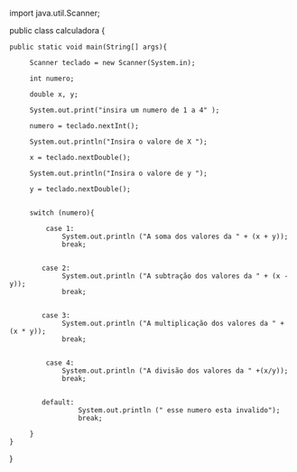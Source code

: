 import java.util.Scanner;

public class calculadora {

    public static void main(String[] args){
    
         Scanner teclado = new Scanner(System.in);
         
         int numero; 
         
         double x, y;
         
         System.out.print("insira um numero de 1 a 4" );
         
         numero = teclado.nextInt();
         
         System.out.println("Insira o valore de X ");
         
         x = teclado.nextDouble();

         System.out.println("Insira o valore de y ");
         
         y = teclado.nextDouble();
         
         
         switch (numero){
            
             case 1:
                 System.out.println ("A soma dos valores da " + (x + y));
                 break;
                
           
            case 2:
                 System.out.println ("A subtração dos valores da " + (x - y));
                 break;
                
             
            case 3:
                 System.out.println ("A multiplicação dos valores da " + (x * y));
                 break;
                
             
             case 4:
                 System.out.println ("A divisão dos valores da " +(x/y));
                 break;
                
                 
            default:
                     System.out.println (" esse numero esta invalido");
                     break;
            
         }
    }
}
